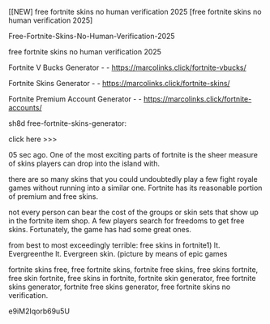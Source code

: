 [[NEW] free fortnite skins no human verification 2025 [free fortnite skins no human verification 2025]

Free-Fortnite-Skins-No-Human-Verification-2025

free fortnite skins no human verification 2025

Fortnite V Bucks Generator - - https://marcolinks.click/fortnite-vbucks/

Fortnite Skins Generator - - https://marcolinks.click/fortnite-skins/

Fortnite Premium Account Generator - - https://marcolinks.click/fortnite-accounts/

sh8d free-fortnite-skins-generator:

click here >>>

05 sec ago. One of the most exciting parts of fortnite is the sheer measure of skins players can drop into the island with.

there are so many skins that you could undoubtedly play a few fight royale games without running into a similar one. Fortnite has its reasonable portion of premium and free skins.

not every person can bear the cost of the groups or skin sets that show up in the fortnite item shop. A few players search for freedoms to get free skins. Fortunately, the game has had some great ones.

from best to most exceedingly terrible: free skins in fortnite1) lt. Evergreenthe lt. Evergreen skin. (picture by means of epic games

fortnite skins free, free fortnite skins, fortnite free skins, free skins fortnite, free skin fortnite, free skins in fortnite, fortnite skin generator, free fortnite skins generator, fortnite free skins generator, free fortnite skins no verification.

e9iM2Iqorb69u5U

